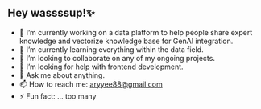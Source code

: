 ## Hey wassssup!✨

- 🔭 I’m currently working on a data platform to help people share expert knowledge and vectorize knowledge base for GenAI integration.
- 🌱 I’m currently learning everything within the data field.
- 👯 I’m looking to collaborate on any of my ongoing projects.
- 🤔 I’m looking for help with frontend development.
- 💬 Ask me about anything.
- 📫 How to reach me: aryyee88@gmail.com
- ⚡ Fun fact: ... too many
<!--
**koitaku2323/koitaku2323** is a ✨ _special_ ✨ repository because its `README.md` (this file) appears on your GitHub profile.

Here are some ideas to get you started:

- 🔭 I’m currently working on ...
- 🌱 I’m currently learning ...
- 👯 I’m looking to collaborate on ...
- 🤔 I’m looking for help with ...
- 💬 Ask me about ...
- 📫 How to reach me: ...
- 😄 Pronouns: ...
- ⚡ Fun fact: ...
-->
